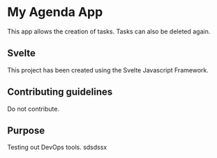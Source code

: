 # My Agenda App

This app allows the creation of tasks. Tasks can also be deleted again.

## Svelte

This project has been created using the Svelte Javascript Framework.

## Contributing guidelines

Do not contribute.

## Purpose

Testing out DevOps tools.
sdsdssx